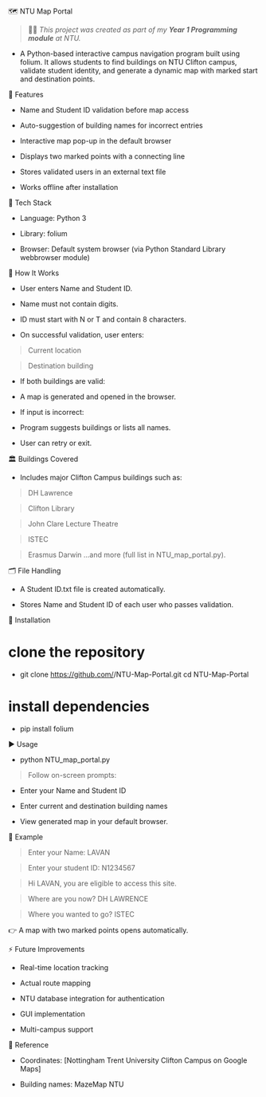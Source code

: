 🗺️ NTU Map Portal
> 🧑‍💻 *This project was created as part of my **Year 1 Programming module** at NTU.*

- A Python-based interactive campus navigation program built using folium. It allows students to find buildings on NTU Clifton campus, validate student identity, and generate a dynamic map with marked start and destination points.

📌 Features

- Name and Student ID validation before map access

- Auto-suggestion of building names for incorrect entries

- Interactive map pop-up in the default browser

- Displays two marked points with a connecting line

- Stores validated users in an external text file

- Works offline after installation

🧰 Tech Stack

- Language: Python 3

-  Library: folium

-  Browser: Default system browser (via Python Standard Library webbrowser module)

🧭 How It Works

- User enters Name and Student ID.

- Name must not contain digits.

- ID must start with N or T and contain 8 characters.

- On successful validation, user enters:

> Current location

> Destination building

- If both buildings are valid:

- A map is generated and opened in the browser.

- If input is incorrect:

- Program suggests buildings or lists all names.

- User can retry or exit.

🏛️ Buildings Covered

- Includes major Clifton Campus buildings such as:

> DH Lawrence

> Clifton Library

> John Clare Lecture Theatre

> ISTEC

> Erasmus Darwin
…and more (full list in NTU_map_portal.py).

🗂️ File Handling

- A Student ID.txt file is created automatically.

- Stores Name and Student ID of each user who passes validation.

🧪 Installation
# clone the repository
- git clone https://github.com/<your-username>/NTU-Map-Portal.git
cd NTU-Map-Portal

# install dependencies
- pip install folium

▶️ Usage
- python NTU_map_portal.py


> Follow on-screen prompts:

- Enter your Name and Student ID

- Enter current and destination building names

- View generated map in your default browser.

🧭 Example
> Enter your Name: LAVAN

> Enter your student ID: N1234567

> Hi LAVAN, you are eligible to access this site.

> Where are you now? DH LAWRENCE

> Where you wanted to go? ISTEC



👉 A map with two marked points opens automatically.

⚡ Future Improvements

- Real-time location tracking

- Actual route mapping

- NTU database integration for authentication

- GUI implementation

- Multi-campus support

📝 Reference

- Coordinates: [Nottingham Trent University Clifton Campus on Google Maps]

- Building names: MazeMap NTU
